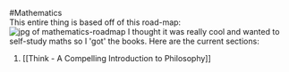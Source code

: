 #Mathematics  
This entire thing is based off of this road-map:
![jpg of mathematics-roadmap](https://raw.githubusercontent.com/TalalAlrawajfeh/mathematics-roadmap/refs/heads/master/mathematics-roadmap.jpg)
I thought it was really cool and wanted to self-study maths so I 'got' the books.
Here are the current sections:
1. [[Think - A Compelling Introduction to Philosophy]]